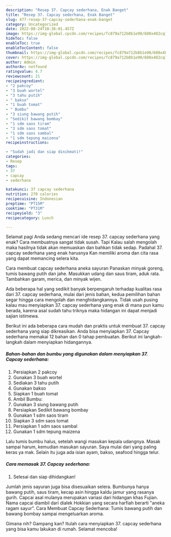 ```yaml
---
description: "Resep 37. Capcay sederhana, Enak Banget"
title: "Resep 37. Capcay sederhana, Enak Banget"
slug: 477-resep-37-capcay-sederhana-enak-banget
category: Uncategorized
date: 2022-08-24T10:36:01.457Z
image: https://img-global.cpcdn.com/recipes/fc879a712b8b1e90/680x482cq70/37-capcay-sederhana-foto-resep-utama.jpg
hideToc: false
enableToc: true
enableTocContent: false
thumbnail: https://img-global.cpcdn.com/recipes/fc879a712b8b1e90/680x482cq70/37-capcay-sederhana-foto-resep-utama.jpg
cover: https://img-global.cpcdn.com/recipes/fc879a712b8b1e90/680x482cq70/37-capcay-sederhana-foto-resep-utama.jpg
author: Admin
authorAv: notfound
ratingvalue: 4.7
reviewcount: 21
recipeingredient:
- "2 pakcoy"
- "3 buah wortel"
- "3 tahu putih"
- " bakso"
- "1 buah tomat"
- " Bumbu"
- "3 siung bawang putih"
- "Sedikit bawang bombay"
- "1 sdm saos tiram"
- "3 sdm saos tomat"
- "1 sdm saos sambal"
- "1 sdm tepung maizena"
recipeinstructions:

- "Sudah jadi dan siap dinikmati!"
categories:
- Resep
tags:
- 37
- capcay
- sederhana

katakunci: 37 capcay sederhana 
nutrition: 270 calories
recipecuisine: Indonesian
preptime: "PT15M"
cooktime: "PT31M"
recipeyield: "3"
recipecategory: Lunch

---
```



Selamat pagi Anda sedang mencari ide resep 37. capcay sederhana yang enak? Cara membuatnya sangat tidak susah. Tapi Kalau salah mengolah maka hasilnya tidak akan memuaskan dan bahkan tidak sedap. Padahal 37. capcay sederhana yang enak harusnya Kan memiliki aroma dan cita rasa yang dapat memancing selera kita.


Cara membuat capcay sederhana aneka sayuran Panaskan minyak goreng, tumis bawang putih dan jahe. Masukkan udang dan saus tiram, aduk rata. Tambahkan garam, merica, dan minyak wijen.

Ada beberapa hal yang sedikit banyak berpengaruh terhadap kualitas rasa dari 37. capcay sederhana, mulai dari jenis bahan, kedua pemilihan bahan segar hingga cara mengolah dan menghidangkannya. Tidak usah pusing kalau mau menyiapkan 37. capcay sederhana yang enak di mana pun kamu berada, karena asal sudah tahu triknya maka hidangan ini dapat menjadi sajian istimewa.


Berikut ini ada beberapa cara mudah dan praktis untuk membuat 37. capcay sederhana yang siap dikreasikan. Anda bisa menyiapkan 37. Capcay sederhana memakai 12 bahan dan 0 tahap pembuatan. Berikut ini langkah-langkah dalam menyiapkan hidangannya.

<!--inarticleads1-->

##### Bahan-bahan dan bumbu yang digunakan dalam menyiapkan 37. Capcay sederhana:

1. Persiapkan 2 pakcoy
1. Gunakan 3 buah wortel
1. Sediakan 3 tahu putih
1. Gunakan  bakso
1. Siapkan 1 buah tomat
1. Ambil  Bumbu:
1. Gunakan 3 siung bawang putih
1. Persiapkan Sedikit bawang bombay
1. Gunakan 1 sdm saos tiram
1. Siapkan 3 sdm saos tomat
1. Persiapkan 1 sdm saos sambal
1. Gunakan 1 sdm tepung maizena


Lalu tumis bumbu halus, setelah wangi masukan kepala udangnya. Masak sampai harum, kemudian masukan sayuran. Saya mulai dari yang paling keras ya mak. Selain itu juga ada isian ayam, bakso, seafood hingga telur. 

<!--inarticleads2-->

##### Cara memasak 37. Capcay sederhana:


1. Selesai dan siap dihidangkan!

Jumlah jenis sayuran juga bisa disesuaikan selera. Bumbunya hanya bawang putih, saus tiram, kecap asin hingga kaldu jamur yang rasanya gurih. Capcai asal mulanya merupakan variasi dari hidangan khas Fujian. Nama capcai diambil dari dialek Hokkian yang secara harfiah berarti &#34;aneka ragam sayur&#34;. Cara Membuat Capcay Sederhana: Tumis bawang putih dan bawang bombay sampai mengeluarkan aroma. 

Gimana nih? Gampang kan? Itulah cara menyiapkan 37. capcay sederhana yang bisa kamu lakukan di rumah. Selamat mencoba!
